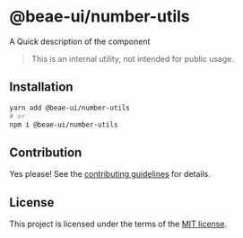 # @beae-ui/number-utils

A Quick description of the component

> This is an internal utility, not intended for public usage.

## Installation

```sh
yarn add @beae-ui/number-utils
# or
npm i @beae-ui/number-utils
```

## Contribution

Yes please! See the
[contributing guidelines](https://github.com/beae/beae-ui/blob/master/CONTRIBUTING.md)
for details.

## License

This project is licensed under the terms of the
[MIT license](https://github.com/beae/beae-ui/blob/master/LICENSE).
